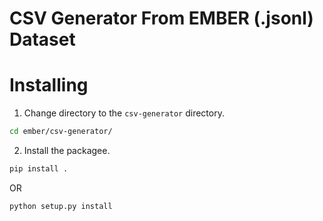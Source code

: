 # CSV Generator From EMBER (.jsonl) Dataset

# Installing

1. Change directory to the `csv-generator` directory.
```bash
cd ember/csv-generator/
```

2. Install the packagee.
```bash
pip install .
```

OR

```bash
python setup.py install
```
